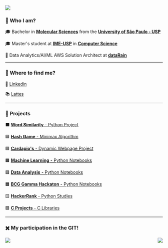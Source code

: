 [comment]: <> (Page)

<img src="https://img.shields.io/static/v1?label=Overview&message=LucasNSequeira&color=f8efd4&style=for-the-badge&logo=GitHub">


### 💁 Who I am?

🎓 Bachelor in [**Molecular Sciences**](http://www.cecm.usp.br/) from the [**University of São Paulo - USP**](https://www5.usp.br/)<br/>
  
🎓 Master's student at [**IME-USP**](https://www.ime.usp.br/) in [**Computer Science**](https://www.ime.usp.br/dcc/)<br/>

💼 Data Analytics/AI/ML AWS Solution Architect at [**dataRain**](https://www.datarain.com.br/)<br/>

---

### 🥽 Where to find me?

👔 [Linkedin](https://www.linkedin.com/in/lucasnseq/)<br/>

📚 [Lattes](http://lattes.cnpq.br/8818674058920114)<br/>

---

### 🌈 Projects

⬛ [**Word Similarity** - Python Project](https://github.com/lucasns97/word_ps)<br/>

🟦 [**Hash Game** - Minimax Algorithm](https://github.com/lucasns97/ex_jogo_da_velha)<br/>

🟪 [**Cardapio's** - Dynamic Webpage Project](https://github.com/lucasns97/cardapio-s)<br/>

🟫 [**Machine Learning** - Python Notebooks](https://github.com/lucasns97/ml_notebooks)<br/>

🟥 [**Data Analysis** - Python Notebooks](https://github.com/lucasns97/data_analysis)<br/>

🟧 [**BCG Gamma Hackaton** - Python Notebooks](https://github.com/lucasns97/hackaton_bcggamma)<br/>

🟨 [**HackerRank** - Python Studies](https://github.com/lucasns97/hackerrank)<br/>

🟩 [**C Projects** - C Libraries](https://github.com/lucasns97/c_projects)<br/>

---

### ✖️ My participation in the GIT!
<img align="left" src="https://github-readme-stats.vercel.app/api/top-langs/?username=lucasns97&theme=dracula&hide_langs_below=1&title_color=783c00&text_color=af552e&icon_color=783c00&bg_color=f8efd4&cache_seconds=2300" />

<img align='right' src="https://github-readme-stats.vercel.app/api?username=lucasns97&show_icons=true&title_color=783c00&text_color=af552e&icon_color=783c00&bg_color=f8efd4&cache_seconds=2300">

